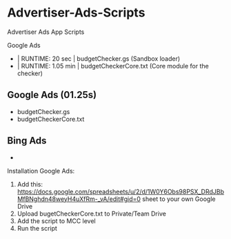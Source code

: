 # Advertiser-Ads-Scripts
Advertiser Ads App Scripts

Google Ads
- | RUNTIME: 20 sec | budgetChecker.gs     (Sandbox loader)
- | RUNTIME: 1.05 min | budgetCheckerCore.txt     (Core module for the checker)

Google Ads (01.25s)
-
- budgetChecker.gs
- budgetCheckerCore.txt

Bing Ads
-
-




Installation Google Ads:
1. Add this: https://docs.google.com/spreadsheets/u/2/d/1W0Y6Obs98PSX_DRdJBbMfBNghdn48weyH4uXfRm-_vA/edit#gid=0 sheet to your own Google Drive
2. Upload bugetCheckerCore.txt to Private/Team Drive
3. Add the script to MCC level
4. Run the script
